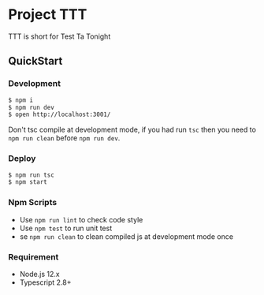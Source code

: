 # Project TTT

TTT is short for Test Ta Tonight

## QuickStart

### Development

```bash
$ npm i
$ npm run dev
$ open http://localhost:3001/
```

Don't tsc compile at development mode, if you had run `tsc` then you need to `npm run clean` before `npm run dev`.

### Deploy

```bash
$ npm run tsc
$ npm start
```

### Npm Scripts

- Use `npm run lint` to check code style
- Use `npm test` to run unit test
- se `npm run clean` to clean compiled js at development mode once

### Requirement

- Node.js 12.x
- Typescript 2.8+
